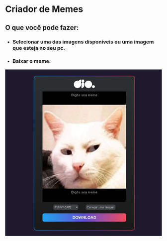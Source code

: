 # Criador de Memes


## O que você pode fazer:

- ### Selecionar uma das imagens disponíveis ou uma imagem que esteja no seu pc.
- ### Baixar o meme.


![](readme-image.jpeg)
